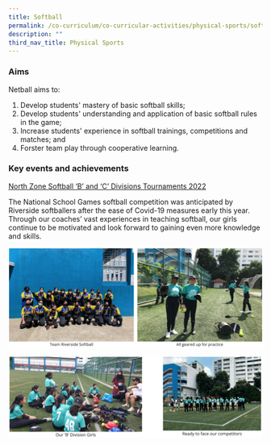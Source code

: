 ```yaml
---
title: Softball
permalink: /co-curriculum/co-curricular-activities/physical-sports/softball/
description: ""
third_nav_title: Physical Sports
---
```

### Aims

Netball aims to:  

1.  Develop students' mastery of basic softball skills;
2.  Develop students' understanding and application of basic softball rules in the game;
3.  Increase students' experience in softball trainings, competitions and matches; and
4.  Forster team play through cooperative learning.

### Key events and achievements

<u>North Zone Softball ‘B’ and ‘C’ Divisions Tournaments 2022</u>

The National School Games softball competition was anticipated by Riverside softballers after the ease of Covid-19 measures early this year. Through our coaches’ vast experiences in teaching softball, our girls continue to be motivated and look forward to gaining even more knowledge and skills.

![](/images/softball-1.png)

![](/images/softball-2.png)